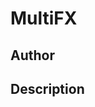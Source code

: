 # MultiFX

## Author

<!-- Insert Your Name Here -->

## Description

<!-- Describe your example here -->
